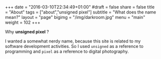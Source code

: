 +++
date = "2016-03-10T22:34:49+01:00"
#draft = false
share = false
title = "About"
tags = ["about","unsigned pixel"]
subtitle = "What does the name mean?"
layout = "page"
bigimg = "/img/darkroom.jpg"
menu = "main"
weight = 102
+++

Why **unsigned pixel** ?

I wanted a somewhat nerdy name, because this site is related to my software development activities. So I used `unsigned` as a reference to programming and `pixel` as a reference to digital photography.

